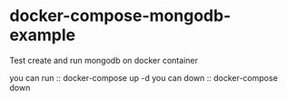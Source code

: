 # docker-compose-mongodb-example

Test create and run mongodb on docker container

you can run :: docker-compose up -d
you can down :: docker-compose down
